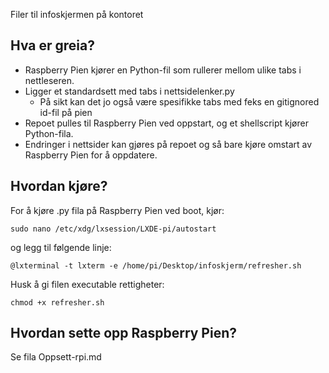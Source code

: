 Filer til infoskjermen på kontoret


## Hva er greia?

- Raspberry Pien kjører en Python-fil som rullerer mellom ulike tabs i nettleseren.
- Ligger et standardsett med tabs i nettsidelenker.py
    - På sikt kan det jo også være spesifikke tabs med feks en gitignored id-fil på pien
- Repoet pulles til Raspberry Pien ved oppstart, og et shellscript kjører Python-fila.
- Endringer i nettsider kan gjøres på repoet og så bare kjøre omstart av Raspberry Pien for å oppdatere.


## Hvordan kjøre?

For å kjøre .py fila på Raspberry Pien ved boot, kjør:

````
sudo nano /etc/xdg/lxsession/LXDE-pi/autostart
````

og legg til følgende linje:

````
@lxterminal -t lxterm -e /home/pi/Desktop/infoskjerm/refresher.sh
````

Husk å gi filen executable rettigheter:

````
chmod +x refresher.sh
````


## Hvordan sette opp Raspberry Pien?

Se fila Oppsett-rpi.md
